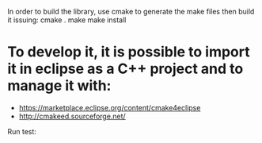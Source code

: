 In order to build the library, use cmake to generate the make files then build it issuing:
cmake .
make
make install

# To develop it, it is possible to import it in eclipse as a C++ project and to manage it with:
- https://marketplace.eclipse.org/content/cmake4eclipse
- http://cmakeed.sourceforge.net/

Run test:
